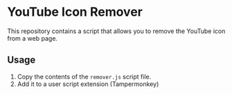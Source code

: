 # YouTube Icon Remover

This repository contains a script that allows you to remove the YouTube icon from a web page.

## Usage

1. Copy the contents of the `remover.js` script file.
2. Add it to a user script extension (Tampermonkey)
